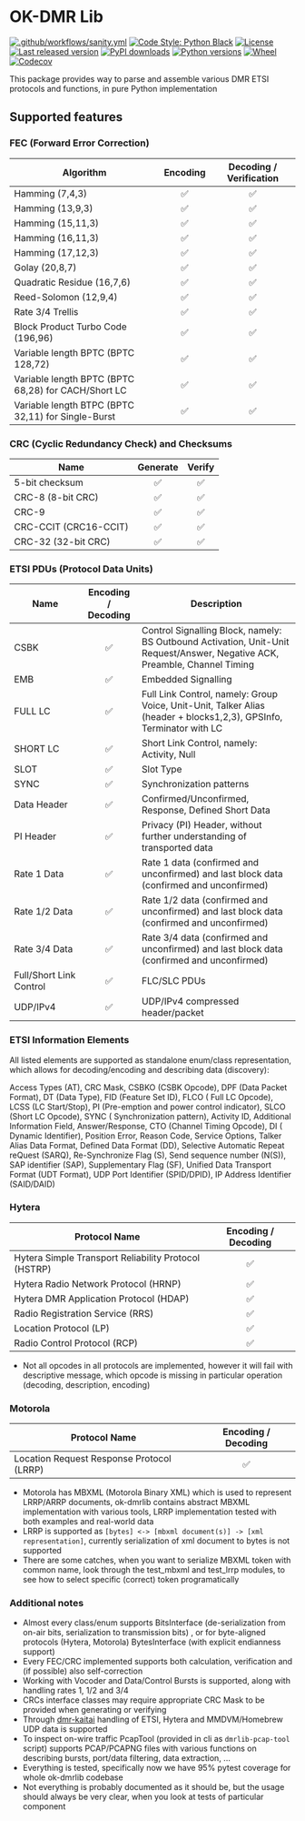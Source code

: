# OK-DMR Lib

[![.github/workflows/sanity.yml](https://img.shields.io/github/workflow/status/OK-DMR/ok-dmrlib/Sanity?style=flat-square)](https://github.com/OK-DMR/ok-dmrlib/actions)
[![Code Style: Python Black](https://img.shields.io/badge/code%20style-black-000000.svg?style=flat-square)](https://github.com/psf/black)
[![License](https://img.shields.io/github/license/OK-DMR/ok-dmrlib?style=flat-square)](https://github.com/OK-DMR/ok-dmrlib/blob/master/LICENSE)
[![Last released version](https://img.shields.io/pypi/v/ok-dmrlib?style=flat-square)](https://pypi.org/project/ok-dmrlib/)
[![PyPI downloads](https://img.shields.io/pypi/dd/ok-dmrlib?style=flat-square)](https://libraries.io/pypi/ok-dmrlib)
[![Python versions](https://img.shields.io/pypi/pyversions/ok-dmrlib?style=flat-square)](https://pypi.org/project/ok-dmrlib/)
[![Wheel](https://img.shields.io/pypi/wheel/ok-dmrlib?style=flat-square)](https://pypi.org/project/ok-dmrlib/#files)
[![Codecov](https://img.shields.io/codecov/c/github/ok-dmr/ok-dmrlib?style=flat-square)](https://app.codecov.io/gh/OK-DMR/ok-dmrlib)

This package provides way to parse and assemble various DMR ETSI protocols and functions, in pure Python implementation

## Supported features

### FEC (Forward Error Correction)

| Algorithm                                           | Encoding | Decoding / Verification |
|-----------------------------------------------------|:--------:|:-----------------------:|
| Hamming (7,4,3)                                     |    ✅     |            ✅            |
| Hamming (13,9,3)                                    |    ✅     |            ✅            |
| Hamming (15,11,3)                                   |    ✅     |            ✅            |
| Hamming (16,11,3)                                   |    ✅     |            ✅            |
| Hamming (17,12,3)                                   |    ✅     |            ✅            |
| Golay (20,8,7)                                      |    ✅     |            ✅            |
| Quadratic Residue (16,7,6)                          |    ✅     |            ✅            |
| Reed-Solomon (12,9,4)                               |    ✅     |            ✅            |
| Rate 3/4 Trellis                                    |    ✅     |            ✅            |
| Block Product Turbo Code (196,96)                   |    ✅     |            ✅            |
| Variable length BPTC (BPTC 128,72)                  |    ✅     |            ✅            |
| Variable length BPTC (BPTC 68,28) for CACH/Short LC |    ✅     |            ✅            |
| Variable length BTPC (BPTC 32,11) for Single-Burst  |    ✅     |            ✅            |

### CRC (Cyclic Redundancy Check) and Checksums

| Name                  | Generate | Verify |
|-----------------------|:--------:|:------:|
| 5-bit checksum        |    ✅     |   ✅    |
| CRC-8 (8-bit CRC)     |    ✅     |   ✅    |
| CRC-9                 |    ✅     |   ✅    |
| CRC-CCIT (CRC16-CCIT) |    ✅     |   ✅    |
| CRC-32 (32-bit CRC)   |    ✅     |   ✅    |

### ETSI PDUs (Protocol Data Units)

| Name                    | Encoding / Decoding | Description                                                                                                                | 
|-------------------------|:-------------------:|----------------------------------------------------------------------------------------------------------------------------|
| CSBK                    |          ✅          | Control Signalling Block, namely: BS Outbound Activation, Unit-Unit Request/Answer, Negative ACK, Preamble, Channel Timing |
| EMB                     |          ✅          | Embedded Signalling                                                                                                        |
| FULL&nbsp;LC            |          ✅          | Full Link Control, namely: Group Voice, Unit-Unit, Talker Alias (header + blocks1,2,3), GPSInfo, Terminator with LC        |
| SHORT&nbsp;LC           |          ✅          | Short Link Control, namely: Activity, Null                                                                                 |
| SLOT                    |          ✅          | Slot Type                                                                                                                  |
| SYNC                    |          ✅          | Synchronization patterns                                                                                                   |
| Data&nbsp;Header        |          ✅          | Confirmed/Unconfirmed, Response, Defined Short Data                                                                        |
| PI&nbsp;Header          |          ✅          | Privacy (PI) Header, without further understanding of transported data                                                     |
| Rate&nbsp;1&nbsp;Data   |          ✅          | Rate 1 data (confirmed and unconfirmed) and last block data (confirmed and unconfirmed)                                    |
| Rate&nbsp;1/2&nbsp;Data |          ✅          | Rate 1/2 data (confirmed and unconfirmed) and last block data (confirmed and unconfirmed)                                  |
| Rate&nbsp;3/4&nbsp;Data |          ✅          | Rate 3/4 data (confirmed and unconfirmed) and last block data (confirmed and unconfirmed)                                  |
| Full/Short Link Control |          ✅          | FLC/SLC PDUs                                                                                                               |
| UDP/IPv4                |          ✅          | UDP/IPv4 compressed header/packet                                                                                          |

### ETSI Information Elements

All listed elements are supported as standalone enum/class representation, which allows for decoding/encoding and
describing data (discovery):

Access Types (AT), CRC Mask, CSBKO (CSBK Opcode), DPF (Data Packet Format), DT (Data Type), FID (Feature Set ID), FLCO (
Full LC Opcode), LCSS (LC Start/Stop), PI (Pre-emption and power control indicator), SLCO (Short LC Opcode), SYNC (
Synchronization pattern), Activity ID, Additional Information Field, Answer/Response, CTO (Channel Timing Opcode), DI (
Dynamic Identifier), Position Error, Reason Code, Service Options, Talker Alias Data Format, Defined Data Format (DD),
Selective Automatic Repeat reQuest (SARQ),
Re-Synchronize Flag (S), Send sequence number (N(S)), SAP identifier (SAP), Supplementary Flag (SF), Unified Data
Transport Format (UDT Format), UDP Port Identifier (SPID/DPID), IP Address Identifier (SAID/DAID)

### Hytera

| Protocol Name                                        | Encoding / Decoding | 
|------------------------------------------------------|:-------------------:|
| Hytera Simple Transport Reliability Protocol (HSTRP) |          ✅          |
| Hytera Radio Network Protocol (HRNP)                 |          ✅          |
| Hytera DMR Application Protocol (HDAP)               |          ✅          |
| Radio Registration Service (RRS)                     |          ✅          |
| Location Protocol (LP)                               |          ✅          |
| Radio Control Protocol (RCP)                         |          ✅          |

- Not all opcodes in all protocols are implemented, however it will fail with descriptive message, which opcode is
  missing in particular operation (decoding, description, encoding)

### Motorola

| Protocol Name                             | Encoding / Decoding | 
|-------------------------------------------|:-------------------:|
| Location Request Response Protocol (LRRP) |          ✅          |

- Motorola has MBXML (Motorola Binary XML) which is used to represent LRRP/ARRP documents, ok-dmrlib contains abstract
  MBXML implementation with various tools, LRRP implementation tested with both examples and real-world data
- LRRP is supported as `[bytes] <-> [mbxml document(s)] -> [xml representation]`, currently serialization of xml
  document to bytes is not supported
- There are some catches, when you want to serialize MBXML token with common name, look through the test_mbxml and
  test_lrrp modules, to see how to select specific (correct) token programatically

### Additional notes

- Almost every class/enum supports BitsInterface (de-serialization from on-air bits, serialization to transmission bits)
  , or for byte-aligned protocols (Hytera, Motorola) BytesInterface (with explicit endianness support)
- Every FEC/CRC implemented supports both calculation, verification and (if possible) also self-correction
- Working with Vocoder and Data/Control Bursts is supported, along with handling rates 1, 1/2 and 3/4
- CRCs interface classes may require appropriate CRC Mask to be provided when generating or verifying
- Through [dmr-kaitai](https://github.com/ok-dmr/dmr-kaitai) handling of ETSI, Hytera and MMDVM/Homebrew UDP data is
  supported
- To inspect on-wire traffic PcapTool (provided in cli as `dmrlib-pcap-tool` script) supports PCAP/PCAPNG files with
  various functions on describing bursts, port/data filtering, data extraction, ...
- Everything is tested, specifically now we have 95% pytest coverage for whole ok-dmrlib codebase
- Not everything is probably documented as it should be, but the usage should always be very clear, when you look at
  tests of particular component